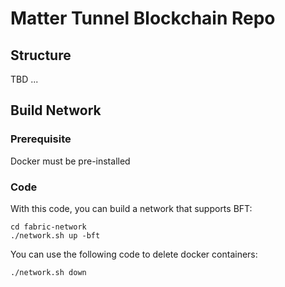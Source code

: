 # Matter Tunnel Blockchain Repo

## Structure

TBD ...

## Build Network

### Prerequisite

Docker must be pre-installed

### Code

With this code, you can build a network that supports BFT:

```
cd fabric-network
./network.sh up -bft
```

You can use the following code to delete docker containers:

```
./network.sh down
```
